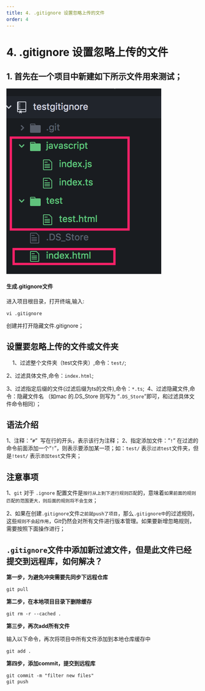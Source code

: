 ```yaml
---
title: 4. .gitignore 设置忽略上传的文件
order: 4
---
```

# 4. .gitignore 设置忽略上传的文件

## 1. 首先在一个项目中新建如下所示文件用来测试；

![874c00716e52e6d328928d941c734e62](./image/AD385B67-E7EB-4EA5-BD7F-6683865AFCE8.png)

#### 生成.gitignore文件

进入项目根目录，打开终端,输入:
```
vi .gitignore
```

创建并打开隐藏文件.gitignore；

## 设置要忽略上传的文件或文件夹
   
1、过滤整个文件夹（test文件夹）,命令：`test/`;

2、过滤具体文件,命令：`index.html`;

3、过滤指定后缀的文件(过滤后缀为ts的文件),命令：`*.ts`; 
4、过滤隐藏文件,命令：隐藏文件名 （如mac 的.DS_Store 则写为 “`.DS_Store`”即可，和过滤具体文件命令相同）；

## 语法介绍

1、注释：“`#`”  写在行的开头，表示该行为注释；
2、指定添加文件：”`!`” 在过滤的命令前面添加一个“`!`”，则表示要添加某一项；如：`test/` 表示`过滤test`文件夹，但是`!test/` 表示`添加test`文件夹； 


## 注意事项

1、`git` 对于 `.ignore` 配置文件是`按行从上到下进行规则匹配`的，意味着`如果前面的规则匹配的范围更大，则后面的规则将不会生效`；

2、如果在创建`.gitignore`文件`之前就push了项目`，那么`.gitignore中`的过滤规则，这些`规则不会起作用`，Git仍然会对所有文件进行版本管理。如果要新增忽略规则，需要按照下面操作进行；

## `.gitignore`文件中添加新过滤文件，但是此文件已经提交到远程库，如何解决？

**第一步，为避免冲突需要先同步下远程仓库**
```
git pull
```
**第二步，在本地项目目录下删除缓存**
```
git rm -r --cached .
```
**第三步，再次add所有文件**

输入以下命令，再次将项目中所有文件添加到本地仓库缓存中
```
git add .
```
**第四步，添加commit，提交到远程库**
```
git commit -m "filter new files"
git push
```


